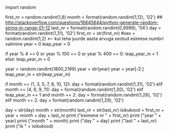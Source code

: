 import random

first_nr = random.randint(1,8)
month = format(random.randint(1,12), '02') ## http://stackoverflow.com/questions/16645844/python-generate-random-string-in-range-01-12
last_nr  = format(random.randint(0,9999), '04')
day = format(random.randint(1,31), '02')
first_nr = str(first_nr)
#sex = random.randint(1,2) <-- kui teha juurde aasta arvuga seotud esimese numbri valimine
year = 0
leap_year = 0

if year % 4 == 0 or year % 100 == 0 or year % 400 == 0:
    leap_year_in = 1
else:
    leap_year_in = 0

year = random.randint(1800,2199)
year = str(year)
year = year[-2:]
leap_year_in = str(leap_year_in)

if month == (1, 3, 5, 7, 8, 10, 12):
    day = format(random.randint(1,31), '02')
elif month == (4, 6, 9, 11):
    day = format(random.randint(1,30), '02')
elif leap_year_in == 1 and month == 2:
    day = format(random.randint(1,28), '02')
elif month == 2:
    day = format(random.randint(1,29), '02')
    
day = str(day)
month = str(month)
last_nr = str(last_nr)
isikukood = first_nr + year + month + day + last_nr
print ("esimene nr " + first_nr)
print ("year " + year)
print ("month " + month)
print ("day " + day)
print ("last " + last_nr)
print ("ik " + isikukood)
